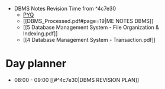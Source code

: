 - DBMS Notes Revision Time from ^4c7e30
	- [PYQ](https://practicepaper.in/gate-cse/normal-form?page_no=5)
	- [[DBMS_Processed.pdf#page=19|ME NOTES DBMS]]
	- [[5 Database Management System - File Organization & Indexing.pdf]]
	- [[4 Database Management System - Transaction.pdf]]

# Day planner

- 08:00 - 09:00 [[#^4c7e30|DBMS REVISION PLAN]]